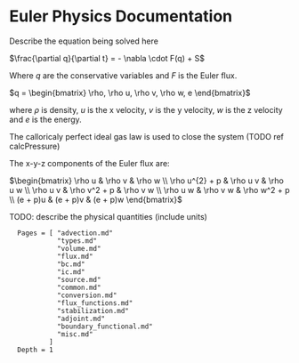 # Euler Physics Documentation

Describe the equation being solved here

$\frac{\partial q}{\partial t} = - \nabla \cdot F(q) + S$

Where $q$ are the conservative variables and $F$ is the Euler flux.

$q = \begin{bmatrix} \rho, \rho u, \rho v, \rho w, e \end{bmatrix}$

where $\rho$ is density, $u$ is the x velocity, $v$ is the y velocity, $w$
is the z velocity and $e$ is the energy.

The calloricaly perfect ideal gas law is used to close the system (TODO ref calcPressure)

The x-y-z components of the Euler flux are:

$\begin{bmatrix} \rho u & \rho v & \rho w \\ \rho u^{2} + p & \rho u v & \rho u w \\ \rho u v & \rho v^2 + p & \rho v w  \\ \rho u w & \rho v w & \rho w^2 + p  \\ (e + p)u & (e + p)v & (e + p)w \end{bmatrix}$

TODO: describe the physical quantities (include units)

```@contents
  Pages = [ "advection.md"
            "types.md"
            "volume.md"
            "flux.md"
            "bc.md"
            "ic.md"
            "source.md"
            "common.md"
            "conversion.md"
            "flux_functions.md"
            "stabilization.md"
            "adjoint.md"
            "boundary_functional.md"
            "misc.md"
          ]
  Depth = 1
```
